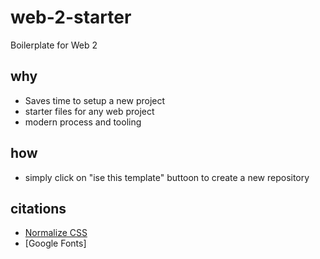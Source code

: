 # web-2-starter
Boilerplate for Web 2

## why
* Saves time to setup a new project
* starter files for any web project
* modern process and tooling

## how
* simply click on "ise this template" buttoon to create a new repository

## citations
* [Normalize CSS](https://necolas.github.io/normalize.css/)
* [Google Fonts] 